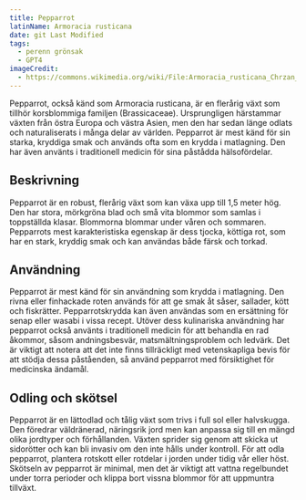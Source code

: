 ```yaml
---
title: Pepparrot
latinName: Armoracia rusticana
date: git Last Modified
tags:
  - perenn grönsak
  - GPT4
imageCredit:
  - https://commons.wikimedia.org/wiki/File:Armoracia_rusticana_Chrzan_pospolity_2020-06-07_02.jpg
---
```


Pepparrot, också känd som Armoracia rusticana, är en flerårig växt som tillhör korsblommiga familjen (Brassicaceae). Ursprungligen härstammar växten från östra Europa och västra Asien, men den har sedan länge odlats och naturaliserats i många delar av världen. Pepparrot är mest känd för sin starka, kryddiga smak och används ofta som en krydda i matlagning. Den har även använts i traditionell medicin för sina påstådda hälsofördelar.

## Beskrivning

Pepparrot är en robust, flerårig växt som kan växa upp till 1,5 meter hög. Den har stora, mörkgröna blad och små vita blommor som samlas i toppställda klasar. Blommorna blommar under våren och sommaren. Pepparrots mest karakteristiska egenskap är dess tjocka, köttiga rot, som har en stark, kryddig smak och kan användas både färsk och torkad.

## Användning

Pepparrot är mest känd för sin användning som krydda i matlagning. Den rivna eller finhackade roten används för att ge smak åt såser, sallader, kött och fiskrätter. Pepparrotskrydda kan även användas som en ersättning för senap eller wasabi i vissa recept. Utöver dess kulinariska användning har pepparrot också använts i traditionell medicin för att behandla en rad åkommor, såsom andningsbesvär, matsmältningsproblem och ledvärk. Det är viktigt att notera att det inte finns tillräckligt med vetenskapliga bevis för att stödja dessa påståenden, så använd pepparrot med försiktighet för medicinska ändamål.

## Odling och skötsel

Pepparrot är en lättodlad och tålig växt som trivs i full sol eller halvskugga. Den föredrar väldränerad, näringsrik jord men kan anpassa sig till en mängd olika jordtyper och förhållanden. Växten sprider sig genom att skicka ut sidorötter och kan bli invasiv om den inte hålls under kontroll. För att odla pepparrot, plantera rotskott eller rotdelar i jorden under tidig vår eller höst. Skötseln av pepparrot är minimal, men det är viktigt att vattna regelbundet under torra perioder och klippa bort vissna blommor för att uppmuntra tillväxt.
